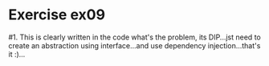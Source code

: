 # Exercise ex09

#1. This is clearly written in the code what's the problem, its DIP...jst need to create an abstraction using interface...and use dependency injection...that's it :)...

